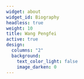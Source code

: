```yaml
---
widget: about
widget_id: Biography
headless: true
weight: 10
title: Wang Pengfei
active: true
design:
  columns: "2"
  background:
    text_color_light: false
    image_darken: 0
---
```

